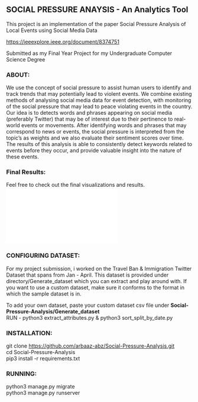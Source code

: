 ## SOCIAL PRESSURE ANAYSIS - An Analytics Tool

This project is an implementation of the paper
Social Pressure Analysis of Local Events using Social Media Data

https://ieeexplore.ieee.org/document/8374751

Submitted as my Final Year Project for my Undergraduate Computer Science Degree

### ABOUT:  
We use the concept of social pressure to assist human users to identify and track trends
that may potentially lead to violent events. We combine existing methods of analysing
social media data for event detection, with monitoring of the social pressure that may lead
to peace violating events in the country. Our idea is to detects words and phrases
appearing on social media (preferably Twitter) that may be of interest due to their
pertinence to real-world events or movements. After identifying words and phrases that
may correspond to news or events, the social pressure is interpreted from the topic’s as weights and we also evaluate their sentiment scores over time. The results of this analysis is able to consistently detect keywords related to events before they occur, and provide valuable insight into the nature of these events. 

### Final Results:
Feel free to check out the final visualizations and results.
![RESULTS.md](./results.md   "Final Results")

### CONFIGURING DATASET:
For my project submission, i worked on the Travel Ban & Immigration Twitter Dataset that spans from Jan - April. This dataset is provided under directory/Generate_dataset which you can extract and play around with. If you want to use a custom dataset, make sure it conforms to the format in which the sample dataset is in.

To add your own dataset, paste your custom dataset csv file under **Social-Pressure-Analysis/Generate_dataset** <br>
RUN - python3 extract_attributes.py & python3 sort_split_by_date.py

### INSTALLATION:
git clone https://github.com/arbaaz-abz/Social-Pressure-Analysis.git <br>
cd Social-Pressure-Analysis <br>
pip3 install -r requirements.txt 

### RUNNING: 
python3 manage.py migrate <br>
python3 manage.py runserver <br>

